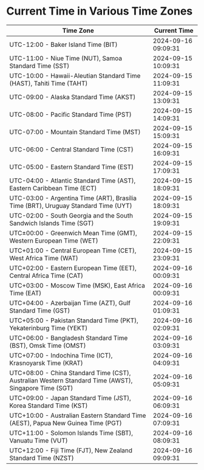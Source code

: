 # Current Time in Various Time Zones

| Time Zone | Current Time |
|-----------|--------------|
| UTC-12:00 - Baker Island Time (BIT) | 2024-09-16 09:09:31 |
| UTC-11:00 - Niue Time (NUT), Samoa Standard Time (SST) | 2024-09-15 10:09:31 |
| UTC-10:00 - Hawaii-Aleutian Standard Time (HAST), Tahiti Time (TAHT) | 2024-09-15 11:09:31 |
| UTC-09:00 - Alaska Standard Time (AKST) | 2024-09-15 13:09:31 |
| UTC-08:00 - Pacific Standard Time (PST) | 2024-09-15 14:09:31 |
| UTC-07:00 - Mountain Standard Time (MST) | 2024-09-15 15:09:31 |
| UTC-06:00 - Central Standard Time (CST) | 2024-09-15 16:09:31 |
| UTC-05:00 - Eastern Standard Time (EST) | 2024-09-15 17:09:31 |
| UTC-04:00 - Atlantic Standard Time (AST), Eastern Caribbean Time (ECT) | 2024-09-15 18:09:31 |
| UTC-03:00 - Argentina Time (ART), Brasília Time (BRT), Uruguay Standard Time (UYT) | 2024-09-15 18:09:31 |
| UTC-02:00 - South Georgia and the South Sandwich Islands Time (SGT) | 2024-09-15 19:09:31 |
| UTC±00:00 - Greenwich Mean Time (GMT), Western European Time (WET) | 2024-09-15 22:09:31 |
| UTC+01:00 - Central European Time (CET), West Africa Time (WAT) | 2024-09-15 23:09:31 |
| UTC+02:00 - Eastern European Time (EET), Central Africa Time (CAT) | 2024-09-16 00:09:31 |
| UTC+03:00 - Moscow Time (MSK), East Africa Time (EAT) | 2024-09-16 00:09:31 |
| UTC+04:00 - Azerbaijan Time (AZT), Gulf Standard Time (GST) | 2024-09-16 01:09:31 |
| UTC+05:00 - Pakistan Standard Time (PKT), Yekaterinburg Time (YEKT) | 2024-09-16 02:09:31 |
| UTC+06:00 - Bangladesh Standard Time (BST), Omsk Time (OMST) | 2024-09-16 03:09:31 |
| UTC+07:00 - Indochina Time (ICT), Krasnoyarsk Time (KRAT) | 2024-09-16 04:09:31 |
| UTC+08:00 - China Standard Time (CST), Australian Western Standard Time (AWST), Singapore Time (SGT) | 2024-09-16 05:09:31 |
| UTC+09:00 - Japan Standard Time (JST), Korea Standard Time (KST) | 2024-09-16 06:09:31 |
| UTC+10:00 - Australian Eastern Standard Time (AEST), Papua New Guinea Time (PGT) | 2024-09-16 07:09:31 |
| UTC+11:00 - Solomon Islands Time (SBT), Vanuatu Time (VUT) | 2024-09-16 08:09:31 |
| UTC+12:00 - Fiji Time (FJT), New Zealand Standard Time (NZST) | 2024-09-16 09:09:31 |
